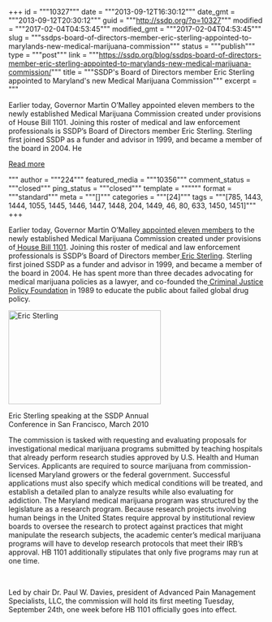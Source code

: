 +++
id = """10327"""
date = """2013-09-12T16:30:12"""
date_gmt = """2013-09-12T20:30:12"""
guid = """http://ssdp.org/?p=10327"""
modified = """2017-02-04T04:53:45"""
modified_gmt = """2017-02-04T04:53:45"""
slug = """ssdps-board-of-directors-member-eric-sterling-appointed-to-marylands-new-medical-marijuana-commission"""
status = """publish"""
type = """post"""
link = """https://ssdp.org/blog/ssdps-board-of-directors-member-eric-sterling-appointed-to-marylands-new-medical-marijuana-commission/"""
title = """SSDP&#039;s Board of Directors member Eric Sterling appointed to Maryland&#039;s new Medical Marijuana Commission"""
excerpt = """<p>Earlier today, Governor Martin O&#8217;Malley appointed eleven members to the newly established Medical Marijuana Commission created under provisions of House Bill 1101. Joining this roster of medical and law enforcement professionals is SSDP&#8217;s Board of Directors member Eric Sterling. Sterling first joined SSDP as a funder and advisor in 1999, and became a member of the board in 2004. He</p>
<div class="h10"></div>
<p><a class="more-link2 flat" href="https://ssdp.org/blog/ssdps-board-of-directors-member-eric-sterling-appointed-to-marylands-new-medical-marijuana-commission/">Read more</a></p>
"""
author = """224"""
featured_media = """10356"""
comment_status = """closed"""
ping_status = """closed"""
template = """"""
format = """standard"""
meta = """[]"""
categories = """[24]"""
tags = """[785, 1443, 1444, 1055, 1445, 1446, 1447, 1448, 204, 1449, 46, 80, 633, 1450, 1451]"""
+++
<p dir="ltr">Earlier today, Governor Martin O&#8217;Malley<a href="http://dhmh.maryland.gov/SitePages/Medical%20Marijuana%20Commission.aspx" target="_blank"> appointed eleven members</a> to the newly established Medical Marijuana Commission created under provisions of<a href="http://mgaleg.maryland.gov/webmga/frmMain.aspx?pid=billpage&amp;stab=01&amp;id=hb1101&amp;tab=subject3&amp;ys=2013RS" target="_blank"> House Bill 1101</a>. Joining this roster of medical and law enforcement professionals is SSDP&#8217;s Board of Directors member<a href="http://ssdp.org/about/board/eric-sterling/"> Eric Sterling</a>. Sterling first joined SSDP as a funder and advisor in 1999, and became a member of the board in 2004. He has spent more than three decades advocating for medical marijuana policies as a lawyer, and co-founded the<a href="http://www.cjpf.org/" target="_blank"> Criminal Justice Policy Foundation</a> in 1989 to educate the public about failed global drug policy.</p>


<div id="attachment_10356" style="width: 310px" class="wp-caption alignleft"><a href="/assets/2013/09/eric.jpg"><img class="size-medium wp-image-10356" src="http://ssdp.org/assets/2013/09/eric-300x185.jpg" alt="Eric Sterling" width="300" height="185" /></a><p class="wp-caption-text">Eric Sterling speaking at the SSDP Annual Conference in San Francisco, March 2010</p></div>
<p dir="ltr">The commission is tasked with requesting and evaluating proposals for investigational medical marijuana programs submitted by teaching hospitals that already perform research studies approved by U.S. Health and Human Services. Applicants are required to source marijuana from commission-licensed Maryland growers or the federal government. Successful applications must also specify which medical conditions will be treated, and establish a detailed plan to analyze results while also evaluating for addiction. The Maryland medical marijuana program was structured by the legislature as a research program. Because research projects involving human beings in the United States require approval by institutional review boards to oversee the research to protect against practices that might manipulate the research subjects, the academic center’s medical marijuana programs will have to develop research protocols that meet their IRB’s approval. HB 1101 additionally stipulates that only five programs may run at one time.</p>
&nbsp;
<p dir="ltr">Led by chair Dr. Paul W. Davies, president of Advanced Pain Management Specialists, LLC, the commission will hold its first meeting Tuesday, September 24th, one week before HB 1101 officially goes into effect.</p>
&nbsp;
